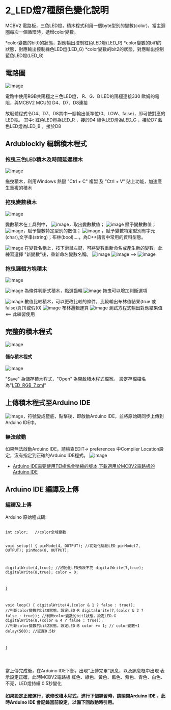 # 2_LED燈7種顏色變化說明

MCBV2 電路板，三色LED燈，積木程式利用一個byte型別的變數(color)，當主迴圈每次一個循環時，遞增color變數。

*color變數的bit0的狀態，對應輸出控制紅色LED燈(LED_R)
*color變數的bit1的狀態，對應輸出控制綠色LED燈(LED_G)
*color變數的bit2的狀態，對應輸出控制藍色LED燈(LED_B)

## 電路圖

![image](image/led_01.png)

電路中使用RGB共陽極之三色LED燈，
R、G、B LED的陽極連接330 歐姆的電阻，與MCBV2 MCU的 D4、D7、D8連接

故韌體程式令D4、D7、D8其中一腳輸出低準位(0、LOW、false)，即可使對應的LED亮。
其中:
紅色LED燈為LED_R ，接於D4
綠色LED燈為LED_G ，接於D7
藍色LED燈為LED_B ，接於D8

## Ardublockly 編輯積木程式

### 拖曳三色LED積木及時間延遲積木

![image](image/image-15.png "三色LED積木")

拖曳積木，利用Windows 熱鍵 "Ctrl + C" 複製 及 "Ctrl + V" 貼上功能，加速產生重複的積木

### 拖曳變數積木

![image](image/image-16.png "變數積木工具列")

變數積木在工具列中，
![image](image/image-17.png "取出變數數值")，取出變數數值；
![image](image/image-18.png "賦予變數值") 賦予變數數值；
![image](image/image-19.png "賦予變數特定型別的數值")，賦予變數特定型別的數值；
![image](image/image-20.png) ，賦予變數特定型別有字元(char),文字串(string)；布林(bool)....，為C++語言中常用的資料型態。

![image](image/image-21.png)
在變數名稱上，按下滑鼠左鍵，可將變數重新命名或產生新的變數，此練習選擇 "新變數"後，重新命名變數名稱。
![image](image/image-22.png)
![image](image/image-23.png) ==> ![image](image/image-24.png)

### 拖曳邏輯方塊積木

![image](image/image-25.png)

![image](image/image-26.png)
為條件判斷式積木，點選齒輪
![image](image/image-27.png)
拖曳可以增加判斷選項

![image](image/image-28.png)
數值比較積木，可以更改比較的條件，比較輸出布林值結果(true 或 false)真(1)或假(0)
![image](image/image-29.png)
布林邏輯運算
![image](image/image-30.png)
測試方程式輸出對應結果值<== 此練習使用

## 完整的積木程式

![image](image/image-31.png)

#### 儲存積木程式

![image](image/image-6.png)

"Save" 為儲存積木程式，"Open" 為開啟積木程式檔案。
設定存檔檔名為"<a href="LED_RGB_7.xml">LED_RGB_7.xml</a>"

## 上傳積木程式至Arduino IDE

![image](image/image-8.png)，符號變成籃底，點擊後，即啟動Arduino IDE，並將原始碼同步上傳到Arduino IDE中。

### 無法啟動

如果無法啟動Arduino IDE，請檢查EDIT-> preferences 中Compiler Location設定，沒有指定到正確的Arduino IDE程式。
![image](image/image-9.png)

* <a href="https://drive.google.com/file/d/1gBT4O8TjW2iJ1k9kBNFgxLv_6CsR1o17/view?usp=drive_link">Arduino IDE需要使用TEMI協會壓縮的版本,下載適用於MCBV2電路板的Arduino IDE </a>

## Arduino IDE 編譯及上傳

### 編譯及上傳

<p> Arduino 原始程式碼:</p>
<pre><code>
int color;   //color全域變數

void setup() {
  	pinMode(4, OUTPUT);   //初始化驅動LED
	pinMode(7, OUTPUT);
	pinMode(8, OUTPUT);


  digitalWrite(4,true);   //初始化LED預設不亮
  digitalWrite(7,true);
  digitalWrite(8,true);
  color = 0;

}

void loop() {
  digitalWrite(4,(color & 1 ? false : true));  //判斷color變數的bit0狀態，設定LED-R
  digitalWrite(7,(color & 2 ? false : true));  //判斷color變數的bit1狀態，設定LED-G
  digitalWrite(8,(color & 4 ? false : true));  //判斷color變數的bit2狀態，設定LED-B
  color += 1;  // color變數+1
  delay(500);  //延遲0.5秒

}

</code></pre>

當上傳完成後，在Arduino IDE下部，出現"上傳完畢"訊息，以及訊息框中出現
表示設定正確，此時MCBV2電路板 紅色、綠色、黃色、藍色、紫色、青色、白色、不亮，LED燈持續 0.5秒變化

#### 如果設定正確運行，欲修改積木程式，進行下個練習時，請關閉Arduino IDE ，此時Arduino IDE 會記錄當前設定，以備下回啟動時引用。
